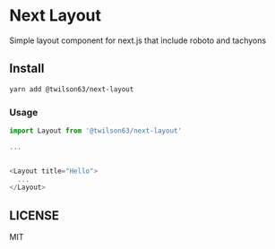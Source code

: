 # Next Layout

Simple layout component for next.js that include roboto and tachyons

## Install

``` sh
yarn add @twilson63/next-layout
```

### Usage

``` js
import Layout from '@twilson63/next-layout'

...


<Layout title="Hello">
  ...
</Layout>

```

## LICENSE

MIT
